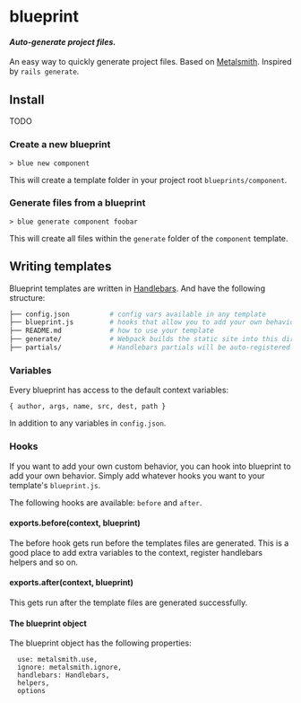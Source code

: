 blueprint
========================================

#### _Auto-generate project files._

An easy way to quickly generate project files. Based on
[Metalsmith](metalsmith). Inspired by `rails generate`.

## Install

TODO

### Create a new blueprint
```
> blue new component
```
This will create a template folder in your project root `blueprints/component`.

### Generate files from a blueprint
```
> blue generate component foobar
```
This will create all files within the `generate` folder of the `component`
template.

## Writing templates

Blueprint templates are written in [Handlebars](handlebars). And have the
following structure:

```bash
├── config.json          # config vars available in any template
├── blueprint.js         # hooks that allow you to add your own behavior
├── README.md            # how to use your template
├── generate/            # Webpack builds the static site into this directory
├── partials/            # Handlebars partials will be auto-registered
```

### Variables
Every blueprint has access to the default context variables:
```
{ author, args, name, src, dest, path }
```
In addition to any variables in `config.json`.

### Hooks
If you want to add your own custom behavior, you can hook into blueprint to add
your own behavior. Simply add whatever hooks you want to your template's
`blueprint.js`.

The following hooks are available: `before` and `after`.

#### exports.before(context, blueprint)
The before hook gets run before the templates files are generated. This is a
good place to add extra variables to the context, register handlebars helpers
and so on.

#### exports.after(context, blueprint)
This gets run after the template files are generated successfully.

#### The blueprint object
The blueprint object has the following properties:
```
  use: metalsmith.use,
  ignore: metalsmith.ignore,
  handlebars: Handlebars,
  helpers,
  options
```

[handlebars]: http://handlebarsjs.com/
[metalsmith]: https://github.com/segmentio/metalsmith
[prettier]: https://github.com/prettier/prettier
[standard]: http://standardjs.com/
[yarn-install]: https://yarnpkg.com/lang/en/docs/install/
